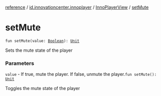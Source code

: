 [reference](../../index.md) / [id.innovationcenter.innoplayer](../index.md) / [InnoPlayerView](index.md) / [setMute](./set-mute.md)

# setMute

`fun setMute(value: `[`Boolean`](https://kotlinlang.org/api/latest/jvm/stdlib/kotlin/-boolean/index.html)`): `[`Unit`](https://kotlinlang.org/api/latest/jvm/stdlib/kotlin/-unit/index.html)

Sets the mute state of the player

### Parameters

`value` - If true, mute the player. If false, unmute the player.`fun setMute(): `[`Unit`](https://kotlinlang.org/api/latest/jvm/stdlib/kotlin/-unit/index.html)

Toggles the mute state of the player

